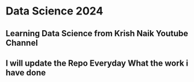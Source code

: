 # Data Science 2024

## Learning Data Science from Krish Naik Youtube Channel 
## I will update the Repo Everyday What the work i have done
